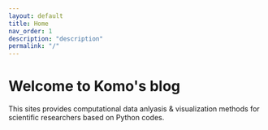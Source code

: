 ```yaml
---
layout: default
title: Home
nav_order: 1
description: "description"
permalink: "/"
---
```


# Welcome to Komo's blog

This sites provides computational data anlyasis & visualization methods for scientific researchers based on Python codes.
